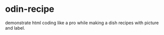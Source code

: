 # odin-recipe

demonstrate html coding like a pro while making a dish recipes with picture and label. 